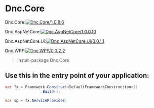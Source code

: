 ﻿Dnc.Core
===

Dnc.Core:[![Dnc.Core/1.0.8.6](https://img.shields.io/badge/nuget-1.0.8.6-blue.svg)](https://www.nuget.org/packages/Dnc.Core/1.0.8.6)

Dnc.AspNetCore:[![Dnc.AspNetCore/1.0.0.10](https://img.shields.io/badge/nuget-1.0.0.10-blue.svg)](https://www.nuget.org/packages/Dnc.AspNetCore/1.0.0.10)

Dnc.AspNetCore.Ui:[![Dnc.AspNetCore.Ui/0.0.1.1](https://img.shields.io/badge/nuget-0.0.1.1-blue.svg)](https://www.nuget.org/packages/Dnc.AspNetCore.Ui/0.0.1.1)

Dnc.WPF:[![Dnc.WPF/0.0.2.2](https://img.shields.io/badge/nuget-0.0.2.1-blue.svg)](https://www.nuget.org/packages/Dnc.WPF/0.0.2.2)

> install-package Dnc.Core


## Use this in the entry point of your application: 

```c#
var fx = Framework.Construct<DefaultFrameworkConstruction>()
                .Build();

var sp = fx.ServiceProvider;
```


